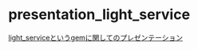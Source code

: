 # presentation_light_service
[light_serviceというgemに関してのプレゼンテーション](https://gitpitch.com/yukihirop/presentations?p=light_service)

